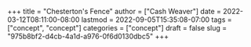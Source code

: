 +++
title = "Chesterton's Fence"
author = ["Cash Weaver"]
date = 2022-03-12T08:11:00-08:00
lastmod = 2022-09-05T15:35:08-07:00
tags = ["concept", "concept"]
categories = ["concept"]
draft = false
slug = "975b8bf2-d4cb-4a1d-a976-0f6d0130dbc5"
+++
